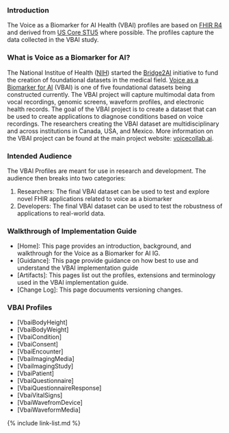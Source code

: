 ### Introduction
The Voice as a Biomarker for AI Health (VBAI) profiles are based on [FHIR R4](http://hl7.org/fhir/R4/index.html) and derived from [US Core STU5](http://hl7.org/fhir/us/core/STU5/) where possible. The profiles capture the data collected in the VBAI study.


### What is Voice as a Biomarker for AI?
The National Institue of Health ([NIH](https://www.nih.gov/)) started the [Bridge2AI](https://commonfund.nih.gov/bridge2ai) initiative to fund the creation of foundational datasets in the medical field. [Voice as a Biomarker for AI](reporter.nih.gov/search/ZslK_vrR0kapVRnpwKvsmQ/project-details/10473236) (VBAI) is one of five foundational datasets being constructed currently. The VBAI project will capture multimodal data from vocal recordings, genomic screens, waveform profiles, and electronic health records. The goal of the VBAI project is to create a dataset that can be used to create applications to diagnose conditions based on voice recordings. The researchers creating the VBAI dataset are multidisciplinary and across institutions in Canada, USA, and Mexico. More information on the VBAI project can be found at the main project website: [voicecollab.ai](http://voicecollab.ai).

### Intended Audience
The VBAI Profiles are meant for use in research and development. The audience then breaks into two categories:
1. Researchers: The final VBAI dataset can be used to test and explore novel FHIR applications related to voice as a biomarker
2. Developers: The final VBAI dataset can be used to test the robustness of applications to real-world data.

### Walkthrough of Implementation Guide
- [Home]\: This page provides an introduction, background, and walkthrough for the Voice as a Biomarker for AI IG.
- [Guidance]\: This page provide guidance on how best to use and understand the VBAI implementation guide 
- [Artifacts]\: This pages list out the profiles, extensions and terminology used in the VBAI implementation guide.
- [Change Log]\: This page docuuments versioning changes.  

### VBAI Profiles
- [VbaiBodyHeight]
- [VbaiBodyWeight]
- [VbaiCondition]
- [VbaiConsent]
- [VbaiEncounter]
- [VbaiImagingMedia]
- [VbaiImagingStudy]
- [VbaiPatient]
- [VbaiQuestionnaire]
- [VbaiQuestionnaireResponse]
- [VbaiVitalSigns]
- [VbaiWavefromDevice]
- [VbaiWaveformMedia]


{% include link-list.md %}
